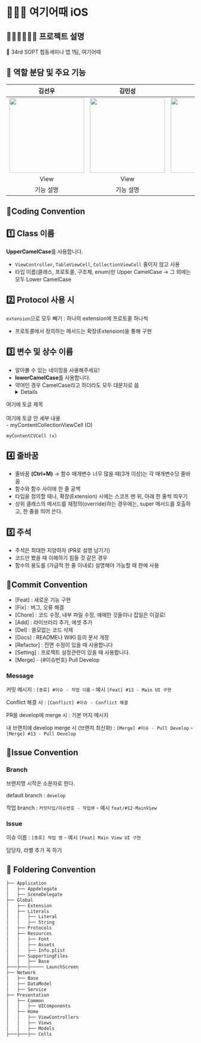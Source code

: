 # 🏊🏻‍♂️ 여기어때 iOS

## 🙆🏻‍♀️🙅🏻‍♂️ 프로젝트 설명 
🌟 34rd SOPT 합동세미나 앱 1팀, 여기어때


## 🍎 역할 분담 및 주요 기능
| 김선우 | 김민성 | 정지원 |
| :--------: | :--------: | :--------: | 
| <img src="https://github.com/NOW-SOPT-APP1-YeogiEottae/YeogiEottae-iOS/assets/95562494/b9e5a7fb-c17f-488a-a16b-3fc509bafca8" width="200px"/> | <img src="https://github.com/NOW-SOPT-APP1-YeogiEottae/YeogiEottae-iOS/assets/95562494/b9e5a7fb-c17f-488a-a16b-3fc509bafca8" width="200px"/> | <img src="https://github.com/NOW-SOPT-APP1-YeogiEottae/YeogiEottae-iOS/assets/95562494/b9e5a7fb-c17f-488a-a16b-3fc509bafca8" width="200px"/> | 
| View | View | View | 
| 기능 설명 | 기능 설명 | 기능 설명 | 


## 📌Coding Convention
## 1️⃣ **Class 이름**

**UpperCamelCase**를 사용합니다.

- `ViewController`, `TableViewCell`, `CollectionViewCell` 줄이지 않고 사용
- 타입 이름(클래스, 프로토콜, 구조체, enum)만 Upper CamelCase
→ 그 외에는 모두 Lower CamelCase

## 2️⃣ **Protocol 사용 시**

`extension`으로 모두 빼기 : 하나의 extension에 프로토콜 하나씩

- 프로토콜에서 정의하는 메서드는 확장(Extension)을 통해 구현

## 3️⃣ **변수 및 상수 이름**

- 알아볼 수 있는 네이밍을 사용해주세요!
- **lowerCamelCase**를 사용합니다.
- 약어인 경우 CamelCase라고 하더라도 모두 대문자로 씀
  <details>
<summary>여기에 토글 제목</summary>
<div>
<br>
여기에 토글 안 세부 내용
</div>
</details>
- myContentCollectionViewCell (O)
    
    myContentCVCell (x)
    

## **4️⃣ 줄바꿈**

- 줄바꿈 **(Ctrl+M)** → 함수 매개변수 너무 많을 때(3개 이상)는 각 매개변수당 줄바꿈
- 함수와 함수 사이에 한 줄 공백
- 타입을 정의할 때나, 확장(Extension) 시에는 스코프 맨 위, 아래 한 줄씩 띄우기
- 상위 클래스의 메서드를 재정의(override)하는 경우에는, super 메서드를 호출하고, 한 줄을 띄어 쓴다.

## **5️⃣ 주석**

- 주석은 최대한 지양하자 (PR로 설명 남기기)
- 코드만 봤을 때 이해하기 힘들 것 같은 경우
- 함수의 용도를 (가급적 한 줄 이내로) 설명해야 가능할 때 한에 사용

## 📌Commit Convention
- [Feat] : 새로운 기능 구현
- [Fix] : 버그, 오류 해결
- [Chore] : 코드 수정, 내부 파일 수정, 애매한 것들이나 잡일은 이걸로!
- [Add] : 라이브러리 추가, 에셋 추가
- [Del] : 쓸모없는 코드 삭제
- [Docs] : README나 WIKI 등의 문서 개정
- [Refactor] : 전면 수정이 있을 때 사용합니다
- [Setting] : 프로젝트 설정관련이 있을 때 사용합니다.
- [Merge] - {#이슈번호} Pull Develop

### Message

커밋 메시지 : `[종류] #이슈 - 작업 이름` - 예시 `[Feat] #13 - Main UI 구현`

Conflict 해결 시 : `[Conflict] #이슈 - Conflict 해결`

PR을 develop에 merge 시 : 기본 머지 메시지

내 브랜치에 develop merge 시 (브랜치 최신화) : `[Merge] #이슈 - Pull Develop` - `[Merge] #13 - Pull Develop`
## 📌Issue Convention

### Branch

브랜치명 시작은 소문자로 한다.

default branch : `develop`

작업 branch : `커밋타입/이슈번호 - 작업뷰` - 예시 `feat/#12-MainView`

### Issue

이슈 이름 : `[종류] 작업 명` - 예시 `[Feat] Main View UI 구현`

담당자, 라벨 추가 꼭 하기

## 📂 Foldering Convention
```bash
├── Application
│   ├── Appdelegate
│   ├── SceneDelegate
├── Global
│   ├── Extension
│   ├── Literals
│   │   ├── Literal
│   │   ├── String
│   ├── Protocols
│   ├── Resources
│   │   ├── Font
│   │   ├── Assets
│   │   ├── Info.plist
│   ├── SupportingFiles
│   │   ├── Base
├───├───├───── LaunchScreen
├── Network
│   ├── Base
│   ├── DataModel
│   ├── Service
├── Presentation 
│   ├── Common
│   │   ├── UIComponents 
│   ├── Home
│   │   ├── ViewControllers
│   │   ├── Views
│   │   ├── Models
├───├───├── Cells
``` 
